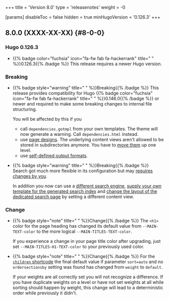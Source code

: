 +++
title = 'Version 8.0'
type = 'releasenotes'
weight = -0

[params]
  disableToc = false
  hidden = true
  minHugoVersion = '0.126.3'
+++

## 8.0.0 (XXXX-XX-XX) {#8-0-0}

### Hugo 0.126.3

- {{% badge color="fuchsia" icon="fa-fw fab fa-hackerrank" title=" " %}}0.126.3{{% /badge %}} This release requires a newer Hugo version.

### Breaking

- {{% badge style="warning" title=" " %}}Breaking{{% /badge %}} This release provides compatibility for Hugo {{% badge color="fuchsia" icon="fa-fw fab fa-hackerrank" title=" " %}}0.146.0{{% /badge %}} or newer and required to make some breaking changes to internal file structuring.

  You will be affected by this if you

  - call `dependencies.gotmpl` from your own templates. The theme will now generate a warning. Call `dependencies.html` instead.
  - use [page designs](configuration/customization/designs). The underlying content views aren't allowed to be stored in subdirectories anymore. You have to [move them](configuration/customization/designs#migration-from-relearn-7) up one level.
  - use [self-defined output formats](configuration/customization/outputformats#migration-from-relearn-7).

- {{% badge style="warning" title=" " %}}Breaking{{% /badge %}} Search got much more flexible in its configuration but may [requires changes by you](configuration/sidebar/search/#migration-from-relearn-7).

  In addition you now can use a [different search engine](configuration/sidebar/search#search-adapter--engine), [supply your own template for the generated search index](configuration/sidebar/search#customizing-the-search-index-generation) and [change the layout of the dedicated search page](configuration/sidebar/search#customizing-the-search-page-layout) by setting a different content view.

### Change

- {{% badge style="note" title=" " %}}Change{{% /badge %}} The `<h1>` color for the page heading has changed its default value from `--MAIN-TEXT-color` to the more logical `--MAIN-TITLES-TEXT-color`.

  If you experience a change in your page title color after upgrading, just set `--MAIN-TITLES-H1-TEXT-color` to your previously used color.

- {{% badge style="note" title=" " %}}Change{{% /badge %}} For the [`children` shortcode](shortcodes/children#parameter) the final default value if parameter `sort=auto` and no `ordersectionsby` setting was found has changed from `weight` to `default`.

  If your weights are all correctly set you will not recognize a difference. If you have duplicate weights on a level or have not set weights at all while sorting should happen by weight, this change will lead to a deterministic order while previously it didn't.
